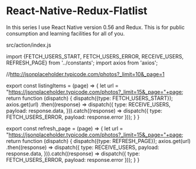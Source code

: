# React-Native-Redux-Flatlist
In this series I use React Native version 0.56 and Redux. This is for public consumption and learning facilities for all of you. 


src/action/index.js

import {FETCH_USERS_START, FETCH_USERS_ERROR, RECEIVE_USERS, REFRESH_PAGE} from '../constants';
import axios from 'axios';


//http://jsonplaceholder.typicode.com/photos?_limit=10&_page=1



export const listingItems = (page) => {
  let url = "https://jsonplaceholder.typicode.com/photos?_limit=15&_page="+page;
    return function (dispatch) {
      dispatch({type: FETCH_USERS_START});
      axios.get(url)
        .then((response) => dispatch({
          type: RECEIVE_USERS,
          payload: response.data,
        })).catch((response) => dispatch({
          type: FETCH_USERS_ERROR,
          payload: response.error
        }));
    }
}


export const refresh_page = (page) => {
  let url = "https://jsonplaceholder.typicode.com/photos?_limit=15&_page="+page;
    return function (dispatch) {
      dispatch({type: REFRESH_PAGE});
      axios.get(url)
        .then((response) => dispatch({
          type: RECEIVE_USERS,
          payload: response.data,
        })).catch((response) => dispatch({
          type: FETCH_USERS_ERROR,
          payload: response.error
        }));
    }
}
